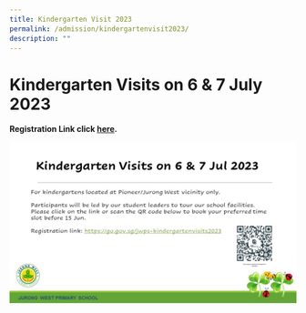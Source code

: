```yaml
---
title: Kindergarten Visit 2023
permalink: /admission/kindergartenvisit2023/
description: ""
---
```

# **Kindergarten Visits on 6 & 7 July 2023**
**Registration Link click [here](https://go.gov.sg/jwps-kindergartenvisits2023).** 


![](/images/Open%20House/kindergarten%20visit%202023.JPG)